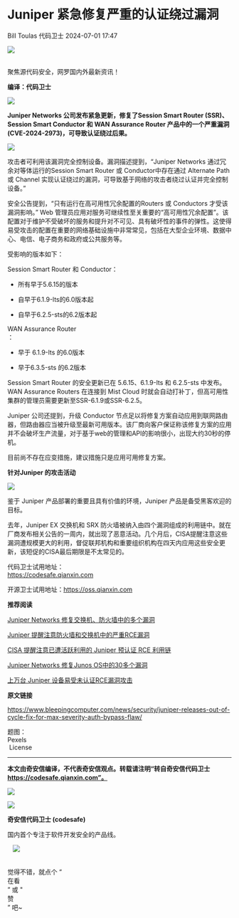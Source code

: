 #  Juniper 紧急修复严重的认证绕过漏洞   
Bill Toulas  代码卫士   2024-07-01 17:47  
  
![](https://mmbiz.qpic.cn/mmbiz_gif/Az5ZsrEic9ot90z9etZLlU7OTaPOdibteeibJMMmbwc29aJlDOmUicibIRoLdcuEQjtHQ2qjVtZBt0M5eVbYoQzlHiaw/640?wx_fmt=gif "")  
  
   
聚焦源代码安全，网罗国内外最新资讯！  
  
**编译：代码卫士**  
  
![](https://mmbiz.qpic.cn/mmbiz_gif/oBANLWYScMRo7ibaa5icpfu7hIC0vDk7cIgicmyV2uPHgCahcKFAjGX3XpEZ1sLSJnP7smNHv9wukia0xczgE9EXwA/640?wx_fmt=gif&from=appmsg "")  
  
**Juniper Networks 公司发布紧急更新，修复了Session Smart Router (SSR)、Session Smart Conductor 和 WAN Assurance Router 产品中的一个严重漏洞 (CVE-2024-2973)，可导致认证绕过后果。**  
  
![](https://mmbiz.qpic.cn/mmbiz_gif/oBANLWYScMRo7ibaa5icpfu7hIC0vDk7cIOwbFttNmrCoQ69NYia8OnAuJEibDE29pLTicX6GaPictHkvnUMfFkEvUmw/640?wx_fmt=gif&from=appmsg "")  
  
  
攻击者可利用该漏洞完全控制设备。漏洞描述提到，“Juniper Networks 通过冗余对等体运行的Session Smart Router 或 Conductor中存在通过 Alternate Path 或 Channel 实现认证绕过的漏洞，可导致基于网络的攻击者绕过认证并完全控制设备。”  
  
安全公告提到，“只有运行在高可用性冗余配置的Routers 或 Conductors 才受该漏洞影响。” Web 管理员应用对服务可继续性至关重要的“高可用性冗余配置”。该配置对于维护不受破坏的服务和提升对不可见、具有破坏性的事件的弹性。这使得易受攻击的配置在重要的网络基础设施中非常常见，包括在大型企业环境、数据中心、电信、电子商务和政府或公共服务等。  
  
受影响的版本如下：  
  
Session Smart Router 和 Conductor：  
  
- 所有早于5.6.15的版本  
  
- 自早于6.1.9-lts的6.0版本起  
  
- 自早于6.2.5-sts的6.2版本起  
  
  
  
  
WAN Assurance Router  
：  
  
- 早于 6.1.9-lts 的6.0版本  
  
- 早于6.3.5-sts 的6.2版本  
  
  
  
Session Smart Router 的安全更新已在 5.6.15、6.1.9-lts 和 6.2.5-sts 中发布。WAN Assurance Routers 在连接到 Mist Cloud 时就会自动打补丁，但高可用性集群的管理员需要更新至SSR-6.1.9或SSR-6.2.5。  
  
Juniper 公司还提到，升级 Conductor 节点足以将修复方案自动应用到联网路由器，但路由器应当被升级至最新可用版本。该厂商向客户保证称该修复方案的应用并不会破坏生产流量，对于基于web的管理和API的影响很小，出现大约30秒的停机。  
  
目前尚不存在应变措施，建议措施只是应用可用修复方案。  
  
  
**针对Juniper 的攻击活动**  
  
![](https://mmbiz.qpic.cn/mmbiz_gif/oBANLWYScMRo7ibaa5icpfu7hIC0vDk7cIibAE3uRanMMwbOsLlDvP4rRxCmAia5B9hltYZD8fpTkD410VHS9RlcRQ/640?wx_fmt=gif&from=appmsg "")  
  
  
  
鉴于 Juniper 产品部署的重要且具有价值的环境，Juniper 产品是备受黑客欢迎的目标。  
  
去年，Juniper EX 交换机和 SRX 防火墙被纳入由四个漏洞组成的利用链中。就在厂商发布相关公告的一周内，就出现了恶意活动。几个月后，CISA提醒注意这些漏洞遭规模更大的利用，督促联邦机构和重要组织机构在四天内应用这些安全更新，该短促的CISA最后期限是不太常见的。  
  
  
代码卫士试用地址：  
https://codesafe.qianxin.com  
  
开源卫士试用地址：https://oss.qianxin.com  
  
  
  
  
  
  
  
  
  
  
  
**推荐阅读**  
  
[Juniper Networks 修复交换机、防火墙中的多个漏洞](http://mp.weixin.qq.com/s?__biz=MzI2NTg4OTc5Nw==&mid=2247518790&idx=2&sn=8654a2f71be0f352dbd073de6482ef88&chksm=ea94bb2cdde3323a808c47f00e4a82d449bdf6bfa0d08ea05135862eb834e999aafa2ff7b965&scene=21#wechat_redirect)  
  
  
[Juniper 提醒注意防火墙和交换机中的严重RCE漏洞](http://mp.weixin.qq.com/s?__biz=MzI2NTg4OTc5Nw==&mid=2247518669&idx=2&sn=0cbdae2b9be2d7406ffaea5ba7dc47d1&chksm=ea94b8a7dde331b1ffbd02134c098d7117b1af631461588e39a663cd6ee5834bc93977380167&scene=21#wechat_redirect)  
  
  
[CISA 提醒注意已遭活跃利用的 Juniper 预认证 RCE 利用链](http://mp.weixin.qq.com/s?__biz=MzI2NTg4OTc5Nw==&mid=2247518122&idx=1&sn=d6b5a20e45ee8897ed249a7bdde21ebb&chksm=ea94b6c0dde33fd6d3d93c996ad772d6f9f1d4744294db1c793f9f4cd69798f6515ac436fa3c&scene=21#wechat_redirect)  
  
  
[Juniper Networks 修复Junos OS中的30多个漏洞](http://mp.weixin.qq.com/s?__biz=MzI2NTg4OTc5Nw==&mid=2247517894&idx=2&sn=dfa23961cb9b4c490ab70b8e96d111c7&chksm=ea94b7acdde33ebaab16086f440a9e1bced5c6e4ff4629c4650ec7c2900ac81edeec34946ada&scene=21#wechat_redirect)  
  
  
[上万台 Juniper 设备易受未认证RCE漏洞攻击](http://mp.weixin.qq.com/s?__biz=MzI2NTg4OTc5Nw==&mid=2247517693&idx=3&sn=cf7aebe9fc74cea2001da86238add0cb&chksm=ea94b497dde33d81e53986ae709bb0281448e059268e057b632beb1f3589b7d6b28b9dc32158&scene=21#wechat_redirect)  
  
  
  
  
**原文链接**  
  
  
https://www.bleepingcomputer.com/news/security/juniper-releases-out-of-cycle-fix-for-max-severity-auth-bypass-flaw/  
  
  
题图：  
Pexels  
 License  
  
****  
**本文由奇安信编译，不代表奇安信观点。转载请注明“转自奇安信代码卫士 https://codesafe.qianxin.com”。**  
  
  
  
  
![](https://mmbiz.qpic.cn/mmbiz_jpg/oBANLWYScMSf7nNLWrJL6dkJp7RB8Kl4zxU9ibnQjuvo4VoZ5ic9Q91K3WshWzqEybcroVEOQpgYfx1uYgwJhlFQ/640?wx_fmt=jpeg "")  
  
![](https://mmbiz.qpic.cn/mmbiz_jpg/oBANLWYScMSN5sfviaCuvYQccJZlrr64sRlvcbdWjDic9mPQ8mBBFDCKP6VibiaNE1kDVuoIOiaIVRoTjSsSftGC8gw/640?wx_fmt=jpeg "")  
  
**奇安信代码卫士 (codesafe)**  
  
国内首个专注于软件开发安全的产品线。  
  
   ![](https://mmbiz.qpic.cn/mmbiz_gif/oBANLWYScMQ5iciaeKS21icDIWSVd0M9zEhicFK0rbCJOrgpc09iaH6nvqvsIdckDfxH2K4tu9CvPJgSf7XhGHJwVyQ/640?wx_fmt=gif "")  
  
   
觉得不错，就点个 “  
在看  
” 或 "  
赞  
” 吧~  
  
